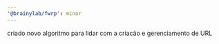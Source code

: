```yaml
---
'@brainylab/fwrp': minor
---
```


criado novo algoritmo para lidar com a criacão e gerenciamento de URL
